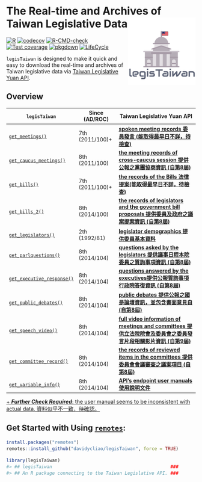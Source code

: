 
<!-- README.md is generated from README.Rmd. Please edit that file -->

# The Real-time and Archives of Taiwan Legislative Data <img src="man/figures/logo.png" align="right" width="180"/>

<!-- badges: start -->

[![R](https://github.com/davidycliao/legisTaiwan/actions/workflows/r.yml/badge.svg)](https://github.com/davidycliao/legisTaiwan/actions/workflows/r.yml)
[![codecov](https://codecov.io/gh/davidycliao/legisTaiwan/branch/master/graph/badge.svg?token=HVVTCOE90D)](https://codecov.io/gh/davidycliao/legisTaiwan)
[![R-CMD-check](https://github.com/davidycliao/legisTaiwan/actions/workflows/R-CMD-check.yaml/badge.svg)](https://github.com/davidycliao/legisTaiwan/actions/workflows/R-CMD-check.yaml)
[![Test
coverage](https://github.com/davidycliao/legisTaiwan/actions/workflows/test-coverage.yaml/badge.svg)](https://github.com/davidycliao/legisTaiwan/actions/workflows/test-coverage.yaml)
[![pkgdown](https://github.com/davidycliao/legisTaiwan/actions/workflows/pkgdown.yaml/badge.svg)](https://github.com/davidycliao/legisTaiwan/actions/workflows/pkgdown.yaml)
[![LifeCycle](https://img.shields.io/badge/lifecycle-experimental-orange)](https://lifecycle.r-lib.org/articles/stages.html#experimental)
<!-- badges: end -->

`legisTaiwan` is designed to make it quick and easy to download the
real-time and archives of Taiwan legislative data via [Taiwan
Legislative Yuan API](https://data.ly.gov.tw/index.action).

## Overview

| `legisTaiwan`                                                                                                 | Since (AD/ROC)  | Taiwan Legislative Yuan API                                                                                                                                             |
|---------------------------------------------------------------------------------------------------------------|-----------------|-------------------------------------------------------------------------------------------------------------------------------------------------------------------------|
| [`get_meetings()`](https://davidycliao.github.io/legisTaiwan/reference/get_bills.html)                        | 7th (2011/100)+ | [**spoken meeting records 委員發言 (能取得最早日不詳，待檢查)**](https://davidycliao.github.io/legisTaiwan/reference/get_bills.html)                                    |
| [`get_caucus_meetings()`](https://davidycliao.github.io/legisTaiwan/reference/get_caucus_meetings.html)       | 8th (2011/100)  | [**the meeting records of cross-caucus session 提供公報之黨團協商資訊 (自第8屆)**](https://data.ly.gov.tw/getds.action?id=8)                                            |
| [`get_bills()`](https://davidycliao.github.io/legisTaiwan/reference/get_bills.html)                           | 7th (2011/100)+ | [**the records of the Bills 法律提案(能取得最早日不詳，待檢查)**](https://davidycliao.github.io/legisTaiwan/reference/get_bills.html)                                   |
| [`get_bills_2()`](https://davidycliao.github.io/legisTaiwan/reference/get_bills_2.html)                       | 8th (2014/100)  | [**the records of legislators and the government bill proposals 提供委員及政府之議案提案資訊 (自第8屆)**](https://data.ly.gov.tw/getds.action?id=1)                     |
| [`get_legislators()`](https://davidycliao.github.io/legisTaiwan/reference/get_legislators.html)               | 2th (1992/81)   | [**legislator demographics 提供委員基本資料**](https://davidycliao.github.io/legisTaiwan/reference/get_legislators.html)                                                |
| [`get_parlquestions()`](https://davidycliao.github.io/legisTaiwan/reference/get_parlquestions.html)           | 8th (2014/104)  | [**questions asked by the legislators 提供議事日程本院委員之質詢事項資訊 (自第8屆)**](https://davidycliao.github.io/legisTaiwan/reference/get_parlquestions.html)       |
| [`get_executive_response()`](https://davidycliao.github.io/legisTaiwan/reference/get_executive_response.html) | 8th (2014/104)  | [**questions answered by the executives提供公報質詢事項行政院答復資訊 (自第8屆)**](https://davidycliao.github.io/legisTaiwan/reference/get_executive_response.html)     |
| [`get_public_debates()`](https://davidycliao.github.io/legisTaiwan/reference/get_public_debates.html)         | 8th (2014/104)  | [**public debates 提供公報之國是論壇資訊，並包含書面意見自 (自第8屆)**](https://davidycliao.github.io/legisTaiwan/reference/get_public_debates.html)                    |
| [`get_speech_video()`](https://davidycliao.github.io/legisTaiwan/reference/get_speech_video.html)             | 8th (2014/104)  | [**full video information of meetings and committees 提供立法院院會及委員會之委員發言片段相關影片資訊 (自第9屆)**](https://data.ly.gov.tw/getds.action?id=148)          |
| [`get_committee_record()`](https://davidycliao.github.io/legisTaiwan/reference/get_speech_video.html)         | 8th (2014/104)  | [**the records of reviewed items in the committees 提供委員會會議審查之議案項目 (自第8屆)**](https://davidycliao.github.io/legisTaiwan/reference/get_speech_video.html) |
| [`get_variable_info()`](https://davidycliao.github.io/legisTaiwan/reference/get_variable_info.html)           | 8th (2014/104)  | [**API’s endpoint user manuals 使用說明文件**](https://davidycliao.github.io/legisTaiwan/reference/get_variable_info.html)                                              |

[+ ***Further Check Required***: the user manual seems to be
inconsistent with actual data. 資料似乎不一致，待確認。]()

## Get Started with Using [`remotes`](https://github.com/r-lib/remotes):

``` r
install.packages("remotes")
remotes::install_github("davidycliao/legisTaiwan", force = TRUE)
```

``` r
library(legisTaiwan)
#> ## legisTaiwan                                            ###
#> ## An R package connecting to the Taiwan Legislative API. ###
```
